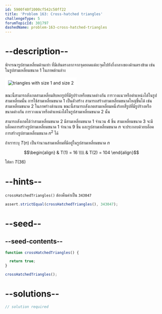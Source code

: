 ```yaml
---
id: 5900f40f1000cf542c50ff22
title: 'Problem 163: Cross-hatched triangles'
challengeType: 5
forumTopicId: 301797
dashedName: problem-163-cross-hatched-triangles
---
```


# --description--

พิจารณารูปสามเหลี่ยมด้านเท่า ที่มีเส้นตรงลากจากจุดยอดแต่ละจุดไปยังกึ่งกลางของด้านตรงข้าม เช่น ในรูปสามเหลี่ยมขนาด 1 ในภาพด้านล่าง

<img class="img-responsive center-block" alt="triangles with size 1 and size 2" src="https://cdn.freecodecamp.org/curriculum/project-euler/cross-hatched-triangles.gif" style="background-color: white; padding: 10px;">

ขณะนี้สามารถสังเกตสามเหลี่ยมสิบหกรูปที่มีรูปร่างหรือขนาดต่างกัน การวางแนวหรือตำแหน่งได้ในรูปสามเหลี่ยมนั้น การใช้สามเหลี่ยมขนาด 1 เป็นตัวสร้าง สามารถสร้างสามเหลี่ยมขนาดใหญ่ขึ้นได้ เช่น สามเหลี่ยมขนาด 2 ในภาพร่างด้านบน ขณะนี้สามารถสังเกตสามเหลี่ยมหนึ่งร้อยสี่รูปที่มีรูปร่างหรือขนาดต่างกัน การวางแนวหรือตำแหน่งได้ในรูปสามเหลี่ยมขนาด 2 นั้น

สามารถสังเกตได้ว่าสามเหลี่ยมขนาด 2 มีสามเหลี่ยมขนาด 1 จำนวน 4 ชิ้น สามเหลี่ยมขนาด 3 จะมีบล็อคการสร้างรูปสามเหลี่ยมขนาด 1 จำนวน 9 ชิ้น และรูปสามเหลี่ยมขนาด $n$ จะประกอบด้วยบล็อคการสร้างรูปสามเหลี่ยมขนาด $n^2$ ได้

ถ้าเราระบุ $T(n)$ เป็นจำนวนสามเหลี่ยมที่มีอยู่ในรูปสามเหลี่ยมขนาด $n$ 

$$\begin{align}
  & T(1) = 16 \\\\
  & T(2) = 104
\end{align}$$

ให้หา $T(36)$

# --hints--

`crossHatchedTriangles()` ต้องคืนค่าเป็น `343047`

```js
assert.strictEqual(crossHatchedTriangles(), 343047);
```

# --seed--

## --seed-contents--

```js
function crossHatchedTriangles() {

  return true;
}

crossHatchedTriangles();
```

# --solutions--

```js
// solution required
```
